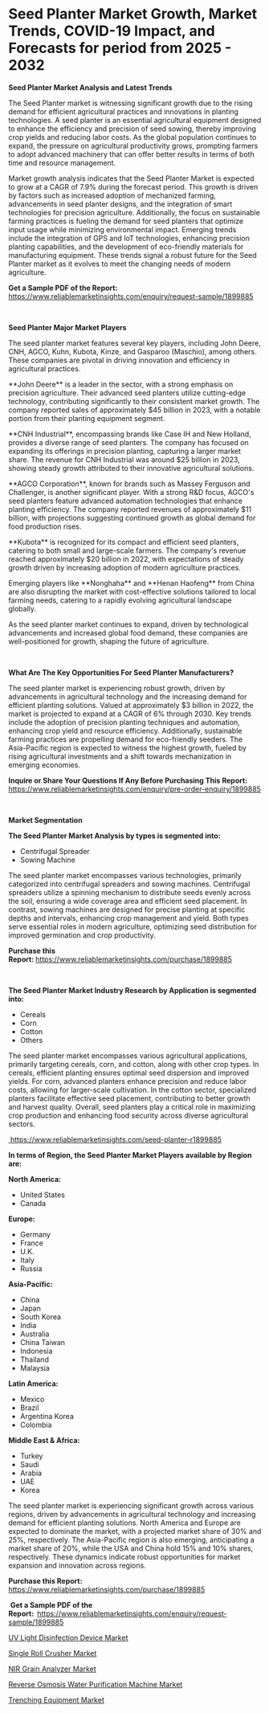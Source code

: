 <p><h1>Seed Planter Market Growth, Market Trends, COVID-19 Impact, and Forecasts for period from 2025 - 2032</h1></p><p><strong>Seed Planter Market Analysis and Latest Trends</strong></p>
<p><p>The Seed Planter market is witnessing significant growth due to the rising demand for efficient agricultural practices and innovations in planting technologies. A seed planter is an essential agricultural equipment designed to enhance the efficiency and precision of seed sowing, thereby improving crop yields and reducing labor costs. As the global population continues to expand, the pressure on agricultural productivity grows, prompting farmers to adopt advanced machinery that can offer better results in terms of both time and resource management.</p><p>Market growth analysis indicates that the Seed Planter Market is expected to grow at a CAGR of 7.9% during the forecast period. This growth is driven by factors such as increased adoption of mechanized farming, advancements in seed planter designs, and the integration of smart technologies for precision agriculture. Additionally, the focus on sustainable farming practices is fueling the demand for seed planters that optimize input usage while minimizing environmental impact. Emerging trends include the integration of GPS and IoT technologies, enhancing precision planting capabilities, and the development of eco-friendly materials for manufacturing equipment. These trends signal a robust future for the Seed Planter market as it evolves to meet the changing needs of modern agriculture.</p></p>
<p><strong>Get a Sample PDF of the Report:&nbsp;</strong> <a href="https://www.reliablemarketinsights.com/enquiry/request-sample/1899885?utm_campaign=2209&utm_medium=2&utm_source=Github&utm_content=ia&utm_term=10042025&utm_id=seed-planter">https://www.reliablemarketinsights.com/enquiry/request-sample/1899885</a></p>
<p>&nbsp;</p>
<p><strong>Seed Planter Major Market Players</strong></p>
<p><p>The seed planter market features several key players, including John Deere, CNH, AGCO, Kuhn, Kubota, Kinze, and Gasparoo (Maschio), among others. These companies are pivotal in driving innovation and efficiency in agricultural practices.</p><p>**John Deere** is a leader in the sector, with a strong emphasis on precision agriculture. Their advanced seed planters utilize cutting-edge technology, contributing significantly to their consistent market growth. The company reported sales of approximately $45 billion in 2023, with a notable portion from their planting equipment segment.</p><p>**CNH Industrial**, encompassing brands like Case IH and New Holland, provides a diverse range of seed planters. The company has focused on expanding its offerings in precision planting, capturing a larger market share. The revenue for CNH Industrial was around $25 billion in 2023, showing steady growth attributed to their innovative agricultural solutions.</p><p>**AGCO Corporation**, known for brands such as Massey Ferguson and Challenger, is another significant player. With a strong R&D focus, AGCO's seed planters feature advanced automation technologies that enhance planting efficiency. The company reported revenues of approximately $11 billion, with projections suggesting continued growth as global demand for food production rises.</p><p>**Kubota** is recognized for its compact and efficient seed planters, catering to both small and large-scale farmers. The company's revenue reached approximately $20 billion in 2022, with expectations of steady growth driven by increasing adoption of modern agriculture practices.</p><p>Emerging players like **Nonghaha** and **Henan Haofeng** from China are also disrupting the market with cost-effective solutions tailored to local farming needs, catering to a rapidly evolving agricultural landscape globally.</p><p>As the seed planter market continues to expand, driven by technological advancements and increased global food demand, these companies are well-positioned for growth, shaping the future of agriculture.</p></p>
<p>&nbsp;</p>
<p><strong>What Are The Key Opportunities For Seed Planter Manufacturers?</strong></p>
<p><p>The seed planter market is experiencing robust growth, driven by advancements in agricultural technology and the increasing demand for efficient planting solutions. Valued at approximately $3 billion in 2022, the market is projected to expand at a CAGR of 6% through 2030. Key trends include the adoption of precision planting techniques and automation, enhancing crop yield and resource efficiency. Additionally, sustainable farming practices are propelling demand for eco-friendly seeders. The Asia-Pacific region is expected to witness the highest growth, fueled by rising agricultural investments and a shift towards mechanization in emerging economies.</p></p>
<p><strong>Inquire or Share Your Questions If Any Before Purchasing This Report:</strong> <a href="https://www.reliablemarketinsights.com/enquiry/pre-order-enquiry/1899885?utm_campaign=2209&utm_medium=2&utm_source=Github&utm_content=ia&utm_term=10042025&utm_id=seed-planter">https://www.reliablemarketinsights.com/enquiry/pre-order-enquiry/1899885</a></p>
<p>&nbsp;</p>
<p><strong>Market Segmentation</strong></p>
<p><strong>The Seed Planter Market Analysis by types is segmented into:</strong></p>
<p><ul><li>Centrifugal Spreader</li><li>Sowing Machine</li></ul></p>
<p><p>The seed planter market encompasses various technologies, primarily categorized into centrifugal spreaders and sowing machines. Centrifugal spreaders utilize a spinning mechanism to distribute seeds evenly across the soil, ensuring a wide coverage area and efficient seed placement. In contrast, sowing machines are designed for precise planting at specific depths and intervals, enhancing crop management and yield. Both types serve essential roles in modern agriculture, optimizing seed distribution for improved germination and crop productivity.</p></p>
<p><strong>Purchase this Report:&nbsp;</strong><a href="https://www.reliablemarketinsights.com/purchase/1899885?utm_campaign=2209&utm_medium=2&utm_source=Github&utm_content=ia&utm_term=10042025&utm_id=seed-planter">https://www.reliablemarketinsights.com/purchase/1899885</a></p>
<p>&nbsp;</p>
<p><strong>The Seed Planter Market Industry Research by Application is segmented into:</strong></p>
<p><ul><li>Cereals</li><li>Corn</li><li>Cotton</li><li>Others</li></ul></p>
<p><p>The seed planter market encompasses various agricultural applications, primarily targeting cereals, corn, and cotton, along with other crop types. In cereals, efficient planting ensures optimal seed dispersion and improved yields. For corn, advanced planters enhance precision and reduce labor costs, allowing for larger-scale cultivation. In the cotton sector, specialized planters facilitate effective seed placement, contributing to better growth and harvest quality. Overall, seed planters play a critical role in maximizing crop production and enhancing food security across diverse agricultural sectors.</p></p>
<p><a href="https://www.reliablemarketinsights.com/seed-planter-r1899885?utm_campaign=2209&utm_medium=2&utm_source=Github&utm_content=ia&utm_term=10042025&utm_id=seed-planter">&nbsp;https://www.reliablemarketinsights.com/seed-planter-r1899885</a></p>
<p><strong>In terms of Region, the Seed Planter Market Players available by Region are:</strong></p>
<p>
    <p> <strong> North America: </strong>
        <ul>
            <li>United States</li>
            <li>Canada</li>
        </ul>
        </p> 
    <p> <strong> Europe: </strong>
        <ul>
            <li>Germany</li>
            <li>France</li>
            <li>U.K.</li>
            <li>Italy</li>
            <li>Russia</li>
        </ul>
        </p> 
    <p> <strong> Asia-Pacific: </strong>
        <ul>
            <li>China</li>
            <li>Japan</li>
            <li>South Korea</li>
            <li>India</li>
            <li>Australia</li>
            <li>China Taiwan</li>
            <li>Indonesia</li>
            <li>Thailand</li>
            <li>Malaysia</li>
        </ul>
        </p> 
    <p> <strong> Latin America: </strong>
        <ul>
            <li>Mexico</li>
            <li>Brazil</li>
            <li>Argentina Korea</li>
            <li>Colombia</li>
        </ul>
        </p> 
    <p> <strong> Middle East & Africa: </strong>
        <ul>
            <li>Turkey</li>
            <li>Saudi</li>
            <li>Arabia</li>
            <li>UAE</li>
            <li>Korea</li>
        </ul>
    </p>
    </p>
<p><p>The seed planter market is experiencing significant growth across various regions, driven by advancements in agricultural technology and increasing demand for efficient planting solutions. North America and Europe are expected to dominate the market, with a projected market share of 30% and 25%, respectively. The Asia-Pacific region is also emerging, anticipating a market share of 20%, while the USA and China hold 15% and 10% shares, respectively. These dynamics indicate robust opportunities for market expansion and innovation across regions.</p></p>
<p><strong>Purchase this Report: </strong><a href="https://www.reliablemarketinsights.com/purchase/1899885?utm_campaign=2209&utm_medium=2&utm_source=Github&utm_content=ia&utm_term=10042025&utm_id=seed-planter">https://www.reliablemarketinsights.com/purchase/1899885</a></p>
<p>&nbsp;<strong>Get a Sample PDF of the Report:&nbsp;&nbsp;</strong><a href="https://www.reliablemarketinsights.com/enquiry/request-sample/1899885?utm_campaign=2209&utm_medium=2&utm_source=Github&utm_content=ia&utm_term=10042025&utm_id=seed-planter">https://www.reliablemarketinsights.com/enquiry/request-sample/1899885</a></p>
<p><strong></strong></p>
<p><p><a href="https://github.com/zeraikulkawb/Market-Research-Report-List-1/blob/main/uv-light-disinfection-device-market.md?utm_campaign=2209&utm_medium=2&utm_source=Github&utm_content=ia&utm_term=10042025&utm_id=seed-planter">UV Light Disinfection Device Market</a></p><p><a href="https://github.com/rullihipes6h/Market-Research-Report-List-1/blob/main/single-roll-crusher-market.md?utm_campaign=2209&utm_medium=2&utm_source=Github&utm_content=ia&utm_term=10042025&utm_id=seed-planter">Single Roll Crusher Market</a></p><p><a href="https://github.com/sherikacas30/Market-Research-Report-List-1/blob/main/nir-grain-analyzer-market.md?utm_campaign=2209&utm_medium=2&utm_source=Github&utm_content=ia&utm_term=10042025&utm_id=seed-planter">NIR Grain Analyzer Market</a></p><p><a href="https://github.com/rojannovarwd/Market-Research-Report-List-1/blob/main/reverse-osmosis-water-purification-machine-market.md?utm_campaign=2209&utm_medium=2&utm_source=Github&utm_content=ia&utm_term=10042025&utm_id=seed-planter">Reverse Osmosis Water Purification Machine Market</a></p><p><a href="https://github.com/dandatesha7q/Market-Research-Report-List-1/blob/main/trenching-equipment-market.md?utm_campaign=2209&utm_medium=2&utm_source=Github&utm_content=ia&utm_term=10042025&utm_id=seed-planter">Trenching Equipment Market</a></p></p>